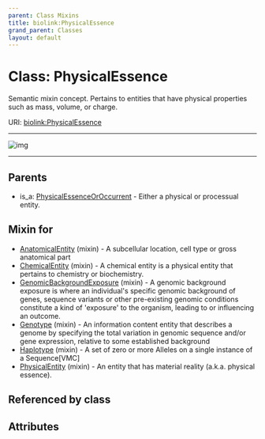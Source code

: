 ```yaml
---
parent: Class Mixins
title: biolink:PhysicalEssence
grand_parent: Classes
layout: default
---
```


# Class: PhysicalEssence


Semantic mixin concept.  Pertains to entities that have physical properties such as mass, volume, or charge.

URI: [biolink:PhysicalEssence](https://w3id.org/biolink/vocab/PhysicalEssence)


---

![img](https://yuml.me/diagram/nofunky;dir:TB/class/[PhysicalEssenceOrOccurrent],[PhysicalEntity]uses%20-.-%3E[PhysicalEssence],[Haplotype]uses%20-.-%3E[PhysicalEssence],[Genotype]uses%20-.-%3E[PhysicalEssence],[GenomicBackgroundExposure]uses%20-.-%3E[PhysicalEssence],[ChemicalEntity]uses%20-.-%3E[PhysicalEssence],[AnatomicalEntity]uses%20-.-%3E[PhysicalEssence],[PhysicalEssenceOrOccurrent]%5E-[PhysicalEssence],[PhysicalEntity],[Haplotype],[Genotype],[GenomicBackgroundExposure],[ChemicalEntity],[AnatomicalEntity])

---


## Parents

 *  is_a: [PhysicalEssenceOrOccurrent](PhysicalEssenceOrOccurrent.md) - Either a physical or processual entity.

## Mixin for

 * [AnatomicalEntity](AnatomicalEntity.md) (mixin)  - A subcellular location, cell type or gross anatomical part
 * [ChemicalEntity](ChemicalEntity.md) (mixin)  - A chemical entity is a physical entity that pertains to chemistry or biochemistry.
 * [GenomicBackgroundExposure](GenomicBackgroundExposure.md) (mixin)  - A genomic background exposure is where an individual's specific genomic background of genes, sequence variants or other pre-existing genomic conditions constitute a kind of 'exposure' to the organism, leading to or influencing an outcome.
 * [Genotype](Genotype.md) (mixin)  - An information content entity that describes a genome by specifying the total variation in genomic sequence and/or gene expression, relative to some established background
 * [Haplotype](Haplotype.md) (mixin)  - A set of zero or more Alleles on a single instance of a Sequence[VMC]
 * [PhysicalEntity](PhysicalEntity.md) (mixin)  - An entity that has material reality (a.k.a. physical essence).

## Referenced by class


## Attributes

